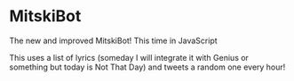 # MitskiBot
The new and improved MitskiBot! This time in JavaScript

This uses a list of lyrics (someday I will integrate it with Genius or something but today is Not That Day) and tweets a random one every hour!
